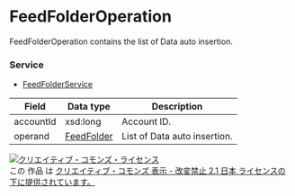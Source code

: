 # FeedFolderOperation
FeedFolderOperation contains the list of Data auto insertion.
### Service
+ [FeedFolderService](../services/FeedFolderService.md)

| Field | Data type | Description | 
|---|---|---|
| accountId| xsd:long| Account ID. |
| operand| <a href="../data/FeedFolder.md">FeedFolder</a>| List of Data auto insertion. |
<a rel="license" href="http://creativecommons.org/licenses/by-nd/2.1/jp/"><img alt="クリエイティブ・コモンズ・ライセンス" style="border-width:0" src="https://i.creativecommons.org/l/by-nd/2.1/jp/88x31.png" /></a><br />この 作品 は <a rel="license" href="http://creativecommons.org/licenses/by-nd/2.1/jp/">クリエイティブ・コモンズ 表示 - 改変禁止 2.1 日本 ライセンスの下に提供されています。</a>
